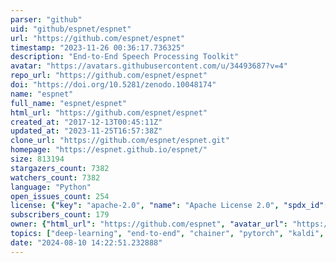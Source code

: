```yaml
---
parser: "github"
uid: "github/espnet/espnet"
url: "https://github.com/espnet/espnet"
timestamp: "2023-11-26 00:36:17.736325"
description: "End-to-End Speech Processing Toolkit"
avatar: "https://avatars.githubusercontent.com/u/34493687?v=4"
repo_url: "https://github.com/espnet/espnet"
doi: "https://doi.org/10.5281/zenodo.10048174"
name: "espnet"
full_name: "espnet/espnet"
html_url: "https://github.com/espnet/espnet"
created_at: "2017-12-13T00:45:11Z"
updated_at: "2023-11-25T16:57:38Z"
clone_url: "https://github.com/espnet/espnet.git"
homepage: "https://espnet.github.io/espnet/"
size: 813194
stargazers_count: 7382
watchers_count: 7382
language: "Python"
open_issues_count: 254
license: {"key": "apache-2.0", "name": "Apache License 2.0", "spdx_id": "Apache-2.0", "url": "https://api.github.com/licenses/apache-2.0", "node_id": "MDc6TGljZW5zZTI="}
subscribers_count: 179
owner: {"html_url": "https://github.com/espnet", "avatar_url": "https://avatars.githubusercontent.com/u/34493687?v=4", "login": "espnet", "type": "Organization"}
topics: ["deep-learning", "end-to-end", "chainer", "pytorch", "kaldi", "speech-recognition", "speech-synthesis", "speech-translation", "machine-translation", "voice-conversion", "speech-enhancement", "speech-separation", "singing-voice-synthesis", "speaker-diarization", "spoken-language-understanding"]
date: "2024-08-10 14:22:51.232888"
---
```


